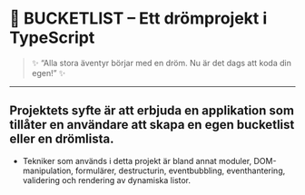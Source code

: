 # 🌟 BUCKETLIST – Ett drömprojekt i TypeScript

> ✨ “Alla stora äventyr börjar med en dröm. Nu är det dags att koda din egen!” ✨

---

## Projektets syfte är att erbjuda en applikation som tillåter en användare att skapa en egen bucketlist eller en drömlista.
 
- Tekniker som används i detta projekt är bland annat moduler, DOM-manipulation, formulärer, destructurin, eventbubbling, eventhantering, validering och rendering av dynamiska listor.